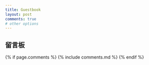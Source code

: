 ```yaml
---
title: Guestbook
layout: post
comments: true
# other options
---
```


留言板
----

{% if page.comments %}
{% include comments.md %}
{% endif %}
